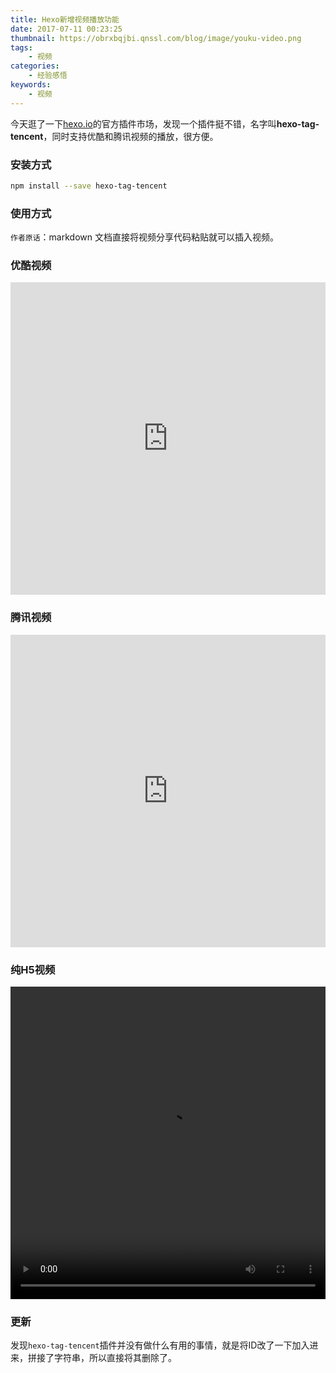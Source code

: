 ```yaml
---
title: Hexo新增视频播放功能
date: 2017-07-11 00:23:25
thumbnail: https://obrxbqjbi.qnssl.com/blog/image/youku-video.png
tags: 
	- 视频
categories:
	- 经验感悟
keywords:
	- 视频
---
```

今天逛了一下[hexo.io](https://hexo.io)的官方插件市场，发现一个插件挺不错，名字叫**hexo-tag-tencent**，同时支持优酷和腾讯视频的播放，很方便。

### 安装方式

``` bash
npm install --save hexo-tag-tencent
```

### 使用方式
`作者原话`：markdown 文档直接将视频分享代码粘贴就可以插入视频。

### 优酷视频
<iframe height=500 width=100% src='http://player.youku.com/embed/XMTYyODcyMjgyNA==' frameborder=0 'allowfullscreen'></iframe>

### 腾讯视频
<iframe frameborder="0" width="100%" height="500" src="https://v.qq.com/iframe/player.html?vid=z0345uxzyjw&tiny=0&auto=0" allowfullscreen></iframe>

### 纯H5视频
<video controls="controls" width=100% height=500>
  <source src="http://www.listeningexpress.com/cnn/cnnstudentnews/CNNSN%202017-06-02%20CNN%20Student%20News.mp4" type="video/mp4" />
Your browser does not support the video tag.
</video>

### 更新
发现`hexo-tag-tencent`插件并没有做什么有用的事情，就是将ID改了一下加入进来，拼接了字符串，所以直接将其删除了。